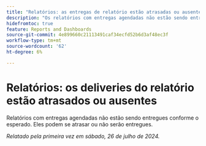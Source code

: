 ```yaml
---
title: "Relatórios: as entregas de relatório estão atrasadas ou ausentes"
description: "Os relatórios com entregas agendadas não estão sendo entregues conforme o esperado. Eles podem se atrasar ou não serão entregues."
hidefromtoc: true
feature: Reports and Dashboards
source-git-commit: 4e899660c21113491caf34ecfd52b6d3af48ec3f
workflow-type: tm+mt
source-wordcount: '62'
ht-degree: 6%

---
```



# Relatórios: os deliveries do relatório estão atrasados ou ausentes

Relatórios com entregas agendadas não estão sendo entregues conforme o esperado. Eles podem se atrasar ou não serão entregues.

_Relatado pela primeira vez em sábado, 26 de julho de 2024._
